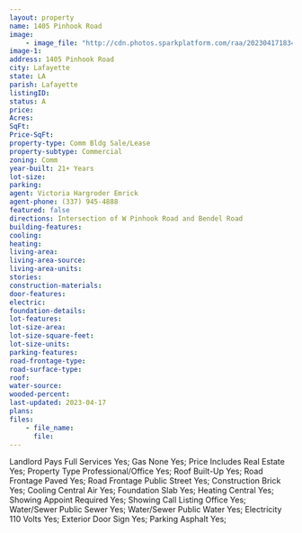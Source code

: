 ```yaml
---
layout: property
name: 1405 Pinhook Road
image:
    - image_file: "http://cdn.photos.sparkplatform.com/raa/20230417183444827283000000.jpg"
image-1:
address: 1405 Pinhook Road
city: Lafayette
state: LA
parish: Lafayette
listingID: 
status: A
price: 
Acres: 
SqFt: 
Price-SqFt: 
property-type: Comm Bldg Sale/Lease
property-subtype: Commercial
zoning: Comm
year-built: 21+ Years
lot-size: 
parking: 
agent: Victoria Hargroder Emrick
agent-phone: (337) 945-4888
featured: false
directions: Intersection of W Pinhook Road and Bendel Road
building-features: 
cooling: 
heating: 
living-area: 
living-area-source: 
living-area-units: 
stories: 
construction-materials: 
door-features: 
electric: 
foundation-details: 
lot-features: 
lot-size-area: 
lot-size-square-feet: 
lot-size-units: 
parking-features: 
road-frontage-type: 
road-surface-type: 
roof: 
water-source: 
wooded-percent: 
last-updated: 2023-04-17
plans: 
files:
    - file_name:
      file:
---
```

Landlord Pays	Full Services	Yes;
Gas	None	Yes;
Price Includes	Real Estate	Yes;
Property Type	Professional/Office	Yes;
Roof	Built-Up	Yes;
Road Frontage	Paved	Yes;
Road Frontage	Public Street	Yes;
Construction	Brick	Yes;
Cooling	Central Air	Yes;
Foundation	Slab	Yes;
Heating	Central	Yes;
Showing	Appoint Required	Yes;
Showing	Call Listing Office	Yes;
Water/Sewer	Public Sewer	Yes;
Water/Sewer	Public Water	Yes;
Electricity	110 Volts	Yes;
Exterior	Door Sign	Yes;
Parking	Asphalt	Yes;

